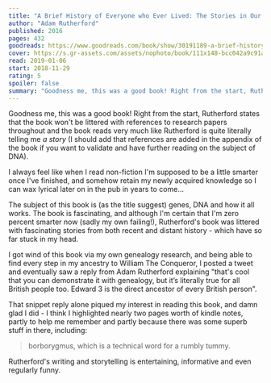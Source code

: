 ```yaml
---
title: "A Brief History of Everyone who Ever Lived: The Stories in Our Genes"
author: "Adam Rutherford"
published: 2016
pages: 432
goodreads: https://www.goodreads.com/book/show/30191189-a-brief-history-of-everyone-who-ever-lived
cover: https://s.gr-assets.com/assets/nophoto/book/111x148-bcc042a9c91a29c1d680899eff700a03.png
read: 2019-01-06
start: 2018-11-29
rating: 5
spoiler: false
summary: "Goodness me, this was a good book! Right from the start, Rutherford states that the book won't be littered with references to research papers throughout and the book reads very much like Rutherford is quite literally telling me _a story_ (I should add that references are added in the appendix of the book if you want to validate and have further reading on the subject of DNA)."
---
```


Goodness me, this was a good book! Right from the start, Rutherford states that the book won't be littered with references to research papers throughout and the book reads very much like Rutherford is quite literally telling me _a story_ (I should add that references are added in the appendix of the book if you want to validate and have further reading on the subject of DNA).  
  
I always feel like when I read non-fiction I'm supposed to be a little smarter once I've finished, and somehow retain my newly acquired knowledge so I can wax lyrical later on in the pub in years to come…  
  
The subject of this book is (as the title suggest) genes, DNA and how it all works. The book is fascinating, and although I'm certain that I'm zero percent smarter now (sadly my own failing!), Rutherford's book was littered with fascinating stories from both recent and distant history - which have so far stuck in my head.  
  
I got wind of this book via my own genealogy research, and being able to find every step in my ancestry to William The Conqueror, I posted a tweet and eventually saw a reply from Adam Rutherford explaining "that's cool that you can demonstrate it with genealogy, but it’s literally true for all British people too. Edward 3 is the direct ancestor of every British person".  
  
That snippet reply alone piqued my interest in reading this book, and damn glad I did - I think I highlighted nearly two pages worth of kindle notes, partly to help me remember and partly because there was some superb stuff in there, including:  
  
> borborygmus, which is a technical word for a rumbly tummy.  
  
Rutherford's writing and storytelling is entertaining, informative and even regularly funny.